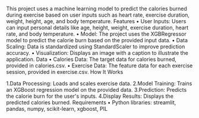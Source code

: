 This project uses a machine learning model to predict the calories burned during exercise based on user inputs such as heart rate, exercise duration, weight, height, age, and body temperature. Features • User Inputs: Users can input personal details like age, height, weight, exercise duration, heart rate, and body temperature. • Model: The project uses the XGBRegressor model to predict the calorie burn based on the provided input data. • Data Scaling: Data is standardized using StandardScaler to improve prediction accuracy. • Visualization: Displays an image with a caption to illustrate the application. Data • Calories Data: The target data for calories burned, provided in calories.csv. • Exercise Data: The feature data for each exercise session, provided in exercise.csv. How It Works

1.Data Processing: Loads and scales exercise data.
2.Model Training: Trains an XGBoost regression model on the provided data.
3.Prediction: Predicts the calorie burn for the user's inputs.
4.Display Results: Displays the predicted calories burned. Requirements • Python libraries: streamlit, pandas, numpy, scikit-learn, xgboost, PIL
